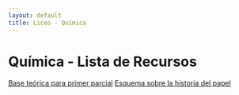 ```yaml
---
layout: default
title: Liceo - Química
---
```


<body>
<div class="container">
    <h1>Química - Lista de Recursos</h1>
    <a class="button" href="parcialquimica/">Base teórica para primer parcial</a>
    <a class="button" href="esquemapapel/">Esquema sobre la historia del papel</a>
       
</div>
</body>